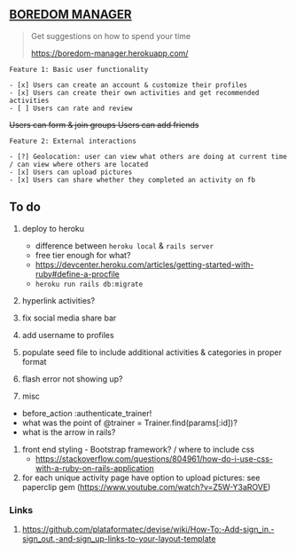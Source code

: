 ## [BOREDOM MANAGER](https://boredom-manager.herokuapp.com/)
> Get suggestions on how to spend your time 
> 
> https://boredom-manager.herokuapp.com/ 


`Feature 1: Basic user functionality`

	- [x] Users can create an account & customize their profiles 
	- [x] Users can create their own activities and get recommended activities
	- [ ] Users can rate and review

<strike> Users can form & join groups </strike> 
<strike> Users can add friends </strike> 

`Feature 2: External interactions`

	- [?] Geolocation: user can view what others are doing at current time / can view where others are located
	- [x] Users can upload pictures
	- [x] Users can share whether they completed an activity on fb


## To do

1. deploy to heroku
	- difference between `heroku local`  & `rails server`
	- free tier enough for what? 
	- https://devcenter.heroku.com/articles/getting-started-with-ruby#define-a-procfile
	- `heroku run rails db:migrate`
1. hyperlink activities? 
1. fix social media share bar  
1. add username to profiles
1. populate seed file to include additional activities & categories in proper format
1. flash error not showing up? 

1. misc
  - before_action :authenticate_trainer!
  - what was the point of @trainer = Trainer.find(params[:id])? 
  - what is the arrow in rails? 

1. front end styling - Bootstrap framework? / where to include css
	- https://stackoverflow.com/questions/804961/how-do-i-use-css-with-a-ruby-on-rails-application  
1. for each unique activity page have option to upload pictures: see paperclip gem (https://www.youtube.com/watch?v=Z5W-Y3aROVE) 


### Links
1. https://github.com/plataformatec/devise/wiki/How-To:-Add-sign_in,-sign_out,-and-sign_up-links-to-your-layout-template

